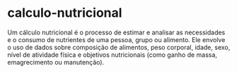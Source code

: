 # calculo-nutricional
Um cálculo nutricional é o processo de estimar e analisar as necessidades e o consumo de nutrientes de uma pessoa, grupo ou alimento. Ele envolve o uso de dados sobre composição de alimentos, peso corporal, idade, sexo, nível de atividade física e objetivos nutricionais (como ganho de massa, emagrecimento ou manutenção).
